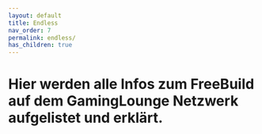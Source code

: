 ```yaml
---
layout: default
title: Endless
nav_order: 7
permalink: endless/
has_children: true
---
```

# Hier werden alle Infos zum FreeBuild auf dem GamingLounge Netzwerk aufgelistet und erklärt.
